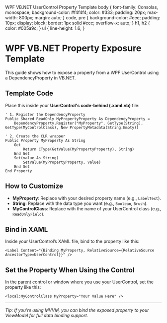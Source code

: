  WPF VB.NET UserControl Property Template body { font-family: Consolas, monospace; background-color: #f4f4f4; color: #333; padding: 20px; max-width: 800px; margin: auto; } code, pre { background-color: #eee; padding: 10px; display: block; border: 1px solid #ccc; overflow-x: auto; } h1, h2 { color: #005a9c; } ul { line-height: 1.6; }

WPF VB.NET Property Exposure Template
=====================================

This guide shows how to expose a property from a WPF UserControl using a DependencyProperty in VB.NET.

Template Code
-------------

Place this inside your **UserControl's code-behind (.xaml.vb)** file:

    ' 1. Register the DependencyProperty
    Public Shared ReadOnly MyPropertyProperty As DependencyProperty =
        DependencyProperty.Register("MyProperty", GetType(String), GetType(MyControlClass), New PropertyMetadata(String.Empty))

    ' 2. Create the CLR wrapper
    Public Property MyProperty As String
        Get
            Return CType(GetValue(MyPropertyProperty), String)
        End Get
        Set(value As String)
            SetValue(MyPropertyProperty, value)
        End Set
    End Property


How to Customize
----------------

*   **MyProperty**: Replace with your desired property name (e.g., `LabelText`).
*   **String**: Replace with the data type you want (e.g., `Boolean`, `Brush`).
*   **MyControlClass**: Replace with the name of your UserControl class (e.g., `ReadOnlyField`).

Bind in XAML
------------

Inside your UserControl’s XAML file, bind to the property like this:

    <Label Content="{Binding MyProperty, RelativeSource={RelativeSource AncestorType=UserControl}}" />

Set the Property When Using the Control
---------------------------------------

In the parent control or window where you use your UserControl, set the property like this:

    <local:MyControlClass MyProperty="Your Value Here" />

* * *

_Tip: If you're using MVVM, you can bind the exposed property to your ViewModel for full data binding support._